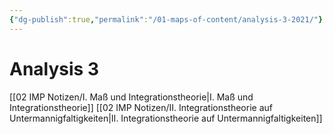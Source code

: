 ```yaml
---
{"dg-publish":true,"permalink":"/01-maps-of-content/analysis-3-2021/"}
---
```


# Analysis 3
[[02 IMP Notizen/I. Maß und Integrationstheorie\|I. Maß und Integrationstheorie]]
[[02 IMP Notizen/II. Integrationstheorie auf Untermannigfaltigkeiten\|II. Integrationstheorie auf Untermannigfaltigkeiten]]